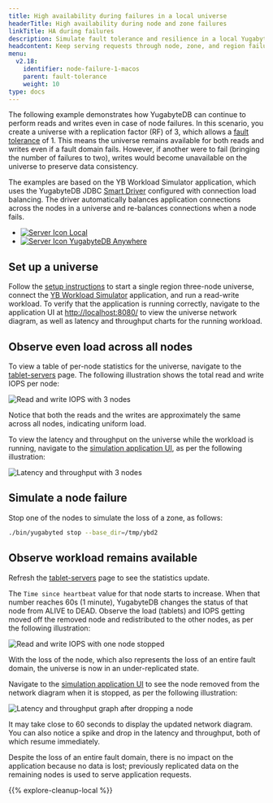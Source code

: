 ```yaml
---
title: High availability during failures in a local universe
headerTitle: High availability during node and zone failures
linkTitle: HA during failures
description: Simulate fault tolerance and resilience in a local YugabyteDB database.
headcontent: Keep serving requests through node, zone, and region failures
menu:
  v2.18:
    identifier: node-failure-1-macos
    parent: fault-tolerance
    weight: 10
type: docs
---
```


The following example demonstrates how YugabyteDB can continue to perform reads and writes even in case of node failures. In this scenario, you create a universe with a replication factor (RF) of 3, which allows a [fault tolerance](../../../architecture/docdb-replication/replication/#fault-tolerance) of 1. This means the universe remains available for both reads and writes even if a fault domain fails. However, if another were to fail (bringing the number of failures to two), writes would become unavailable on the universe to preserve data consistency.

The examples are based on the YB Workload Simulator application, which uses the YugabyteDB JDBC [Smart Driver](../../../drivers-orms/smart-drivers/) configured with connection load balancing. The driver automatically balances application connections across the nodes in a universe and re-balances connections when a node fails.

<ul class="nav nav-tabs-alt nav-tabs-yb">
  <li>
    <a href="../macos/" class="nav-link active">
      <img src="/icons/database.svg" alt="Server Icon">
      Local
    </a>
  </li>
  <li>
    <a href="../macos-yba/" class="nav-link">
      <img src="/icons/server.svg" alt="Server Icon">
      YugabyteDB Anywhere
    </a>
  </li>
</ul>

## Set up a universe

Follow the [setup instructions](../../#set-up-yugabytedb-universe) to start a single region three-node universe, connect the [YB Workload Simulator](../../#set-up-yb-workload-simulator) application, and run a read-write workload. To verify that the application is running correctly, navigate to the application UI at <http://localhost:8080/> to view the universe network diagram, as well as latency and throughput charts for the running workload.

## Observe even load across all nodes

To view a table of per-node statistics for the universe, navigate to the [tablet-servers](http://127.0.0.1:7000/tablet-servers) page. The following illustration shows the total read and write IOPS per node:

![Read and write IOPS with 3 nodes](/images/ce/fault-tolerance-evenly-distributed.png)

Notice that both the reads and the writes are approximately the same across all nodes, indicating uniform load.

To view the latency and throughput on the universe while the workload is running, navigate to the [simulation application UI](http://127.0.0.1:8080/), as per the following illustration:

![Latency and throughput with 3 nodes](/images/ce/fault-tolerance-latency-throughput.png)

## Simulate a node failure

Stop one of the nodes to simulate the loss of a zone, as follows:

```sh
./bin/yugabyted stop --base_dir=/tmp/ybd2
```

## Observe workload remains available

Refresh the [tablet-servers](http://127.0.0.1:7000/tablet-servers) page to see the statistics update.

The `Time since heartbeat` value for that node starts to increase. When that number reaches 60s (1 minute), YugabyteDB changes the status of that node from ALIVE to DEAD. Observe the load (tablets) and IOPS getting moved off the removed node and redistributed to the other nodes, as per the following illustration:

![Read and write IOPS with one node stopped](/images/ce/fault-tolerance-dead-node.png)

With the loss of the node, which also represents the loss of an entire fault domain, the universe is now in an under-replicated state.

Navigate to the [simulation application UI](http://127.0.0.1:8080/) to see the node removed from the network diagram when it is stopped, as per the following illustration:

![Latency and throughput graph after dropping a node](/images/ce/fault-tolerance-latency-stoppednode.png)

It may take close to 60 seconds to display the updated network diagram. You can also notice a spike and drop in the latency and throughput, both of which resume immediately.

Despite the loss of an entire fault domain, there is no impact on the application because no data is lost; previously replicated data on the remaining nodes is used to serve application requests.

{{% explore-cleanup-local %}}
